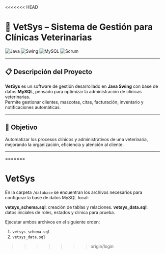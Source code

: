 <<<<<<< HEAD
# 🐶 VetSys – Sistema de Gestión para Clínicas Veterinarias

![Java](https://img.shields.io/badge/Java-ED8B00?style=for-the-badge&logo=openjdk&logoColor=white)
![Swing](https://img.shields.io/badge/Java%20Swing-007396?style=for-the-badge&logo=coffeescript&logoColor=white)
![MySQL](https://img.shields.io/badge/MySQL-005C84?style=for-the-badge&logo=mysql&logoColor=white)
![Scrum](https://img.shields.io/badge/Scrum-2C8EBB?style=for-the-badge&logo=agile&logoColor=white)

---

## 📋 Descripción del Proyecto
**VetSys** es un software de gestión desarrollado en **Java Swing** con base de datos **MySQL**, pensado para optimizar la administración de clínicas veterinarias.  
Permite gestionar clientes, mascotas, citas, facturación, inventario y notificaciones automáticas.

---

## 🚀 Objetivo
Automatizar los procesos clínicos y administrativos de una veterinaria, mejorando la organización, eficiencia y atención al cliente.

---
=======
# VetSys

En la carpeta `/database` se encuentran los archivos necesarios para configurar la base de datos MySQL local:

**vetsys_schema.sql**: creación de tablas y relaciones.
**vetsys_data.sql**: datos iniciales de roles, estados y clínica para prueba.

Ejecutar ambos archivos en el siguiente orden:
1. `vetsys_schema.sql`
2. `vetsys_data.sql`
>>>>>>> origin/login
